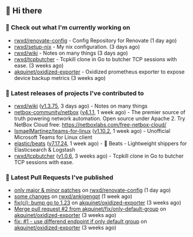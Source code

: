 ## 👋 Hi there

### 👷 Check out what I'm currently working on


- [rwxd/renovate-config](https://github.com/rwxd/renovate-config) - Config Repository for Renovate (1 day ago)
- [rwxd/setup-nix](https://github.com/rwxd/setup-nix) - My nix configuration. (3 days ago)
- [rwxd/wiki](https://github.com/rwxd/wiki) - Notes on many things (3 days ago)
- [rwxd/tcpbutcher](https://github.com/rwxd/tcpbutcher) - Tcpkill clone in Go to butcher TCP sessions with ease. (3 weeks ago)
- [akquinet/oxidized-exporter](https://github.com/akquinet/oxidized-exporter) - Oxidized prometheus exporter to expose device backup metrics (3 weeks ago)

### 🔭 Latest releases of projects I've contributed to


- [rwxd/wiki](https://github.com/rwxd/wiki) ([v1.3.75](https://github.com/rwxd/wiki/releases/tag/v1.3.75), 3 days ago) - Notes on many things
- [netbox-community/netbox](https://github.com/netbox-community/netbox) ([v4.1.1](https://github.com/netbox-community/netbox/releases/tag/v4.1.1), 1 week ago) - The premier source of truth powering network automation. Open source under Apache 2. Try NetBox Cloud free: https://netboxlabs.com/free-netbox-cloud/
- [IsmaelMartinez/teams-for-linux](https://github.com/IsmaelMartinez/teams-for-linux) ([v1.10.2](https://github.com/IsmaelMartinez/teams-for-linux/releases/tag/v1.10.2), 1 week ago) - Unofficial Microsoft Teams for Linux client
- [elastic/beats](https://github.com/elastic/beats) ([v7.17.24](https://github.com/elastic/beats/releases/tag/v7.17.24), 1 week ago) - :tropical_fish: Beats - Lightweight shippers for Elasticsearch &amp; Logstash 
- [rwxd/tcpbutcher](https://github.com/rwxd/tcpbutcher) ([v1.0.6](https://github.com/rwxd/tcpbutcher/releases/tag/v1.0.6), 3 weeks ago) - Tcpkill clone in Go to butcher TCP sessions with ease.

### 🔨 Latest Pull Requests I've published


- [only major &amp; minor patches](https://github.com/rwxd/renovate-config/pull/2) on [rwxd/renovate-config](https://github.com/rwxd/renovate-config) (1 day ago)
- [some changes](https://github.com/rwxd/ankigengpt/pull/84) on [rwxd/ankigengpt](https://github.com/rwxd/ankigengpt) (1 week ago)
- [fix(ci): bump go to 1.23](https://github.com/akquinet/oxidized-exporter/pull/4) on [akquinet/oxidized-exporter](https://github.com/akquinet/oxidized-exporter) (3 weeks ago)
- [Merge pull request #2 from akquinet/fix/only-default-group](https://github.com/akquinet/oxidized-exporter/pull/3) on [akquinet/oxidized-exporter](https://github.com/akquinet/oxidized-exporter) (3 weeks ago)
- [fix: #1 - use differend endpoint if only default group](https://github.com/akquinet/oxidized-exporter/pull/2) on [akquinet/oxidized-exporter](https://github.com/akquinet/oxidized-exporter) (3 weeks ago)
